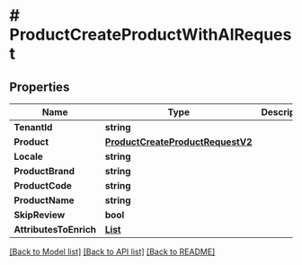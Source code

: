 # # ProductCreateProductWithAIRequest


## Properties 


Name | Type | Description | Notes
------------ | ------------- | ------------- | -------------
**TenantId**| **string** |   | [optional]
**Product**| [**ProductCreateProductRequestV2**](ProductCreateProductRequestV2.md) |   | [optional]
**Locale**| **string** |   | [optional]
**ProductBrand**| **string** |   | [optional]
**ProductCode**| **string** |   | [optional]
**ProductName**| **string** |   | [optional]
**SkipReview**| **bool** |   | [optional]
**AttributesToEnrich**| [**List<ProductAttributeToEnrich>**](ProductAttributeToEnrich.md) |   | [optional]


[[Back to Model list]](../../README.md#models) [[Back to API list]](../../README.md#endpoints) [[Back to README]](../../README.md)

